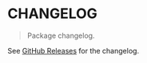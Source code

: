 # CHANGELOG

> Package changelog.

See [GitHub Releases](https://github.com/stdlib-js/array-base-assert-is-real-floating-point-data-type/releases) for the changelog.